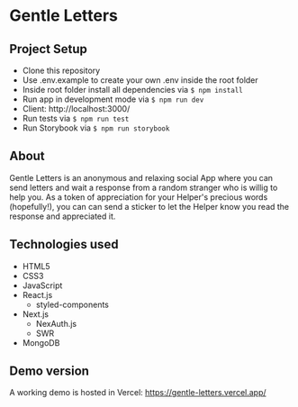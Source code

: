 # Gentle Letters

## Project Setup

- Clone this repository
- Use .env.example to create your own .env inside the root folder
- Inside root folder install all dependencies via `$ npm install`
- Run app in development mode via `$ npm run dev`
- Client: http://localhost:3000/
- Run tests via `$ npm run test`
- Run Storybook via `$ npm run storybook`

## About

Gentle Letters is an anonymous and relaxing social App where you can send letters and wait a response from a random stranger who is willig to help you. As a token of appreciation for your Helper's precious words (hopefully!), you can can send a sticker to let the Helper know you read the response and appreciated it.

## Technologies used

- HTML5
- CSS3
- JavaScript
- React.js
  - styled-components
- Next.js
  - NexAuth.js
  - SWR
- MongoDB

## Demo version

A working demo is hosted in Vercel: https://gentle-letters.vercel.app/
